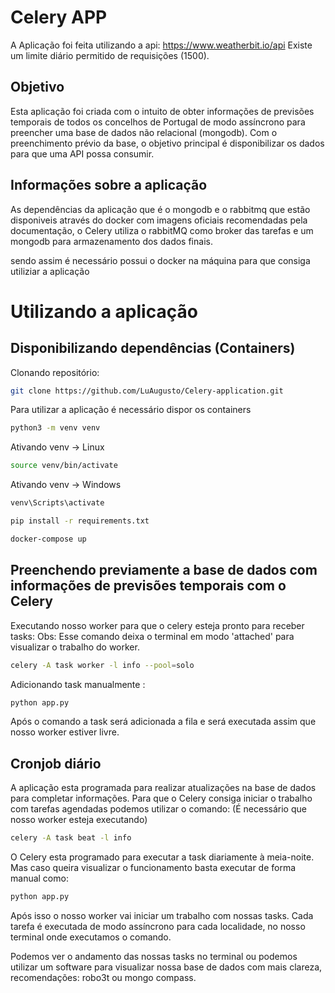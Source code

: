 # Celery APP

A Aplicação foi feita utilizando a api: https://www.weatherbit.io/api
Existe um limite diário permitido de requisições (1500).

## Objetivo

Esta aplicação foi criada com o intuito de obter informações de previsões temporais de todos os concelhos de Portugal de modo assíncrono para preencher uma base de dados não relacional (mongodb).
Com o preenchimento prévio da base, o objetivo principal é disponibilizar os dados para que uma API possa consumir.

## Informações sobre a aplicação

As dependências da aplicação que é o mongodb e o rabbitmq que estão disponiveis através do docker com imagens oficiais recomendadas pela documentação, o Celery utiliza o rabbitMQ como broker das tarefas e um mongodb para armazenamento dos dados finais.

sendo assim é necessário possui o docker na máquina para que consiga utiliziar a aplicação

# Utilizando a aplicação

## Disponibilizando dependências (Containers)

Clonando repositório:

```bash
git clone https://github.com/LuAugusto/Celery-application.git
```

Para utilizar a aplicação é necessário dispor os containers

```bash
python3 -m venv venv
```

Ativando venv -> Linux

```bash
source venv/bin/activate
```

Ativando venv -> Windows

```bash
venv\Scripts\activate
```

```bash
pip install -r requirements.txt
```

```bash
docker-compose up
```

## Preenchendo previamente a base de dados com informações de previsões temporais com o Celery

Executando nosso worker para que o celery esteja pronto para receber tasks:
Obs: Esse comando deixa o terminal em modo 'attached' para visualizar o trabalho do worker.

```bash
celery -A task worker -l info --pool=solo
```

Adicionando task manualmente :

```bash
python app.py
```

Após o comando a task será adicionada a fila e será executada assim que nosso worker estiver livre.

## Cronjob diário

A aplicação esta programada para realizar atualizações na base de dados para completar informações.
Para que o Celery consiga iniciar o trabalho com tarefas agendadas podemos utilizar o comando:
(É necessário que nosso worker esteja executando)

```bash
celery -A task beat -l info
```

O Celery esta programado para executar a task diariamente à meia-noite.
Mas caso queira visualizar o funcionamento basta executar de forma manual
como:

```bash
python app.py
```

Após isso o nosso worker vai iniciar um trabalho com nossas tasks.
Cada tarefa é executada de modo assíncrono para cada localidade, no nosso terminal onde executamos o comando.

Podemos ver o andamento das nossas tasks no terminal ou
podemos utilizar um software para visualizar nossa base de dados com mais clareza, recomendações:
robo3t ou mongo compass.
